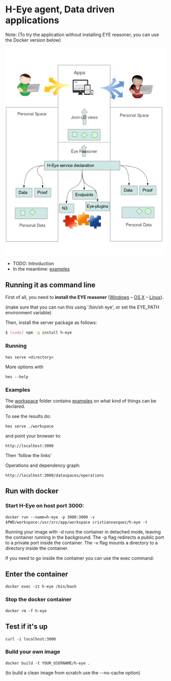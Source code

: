 # H-Eye agent, Data driven applications

Note: (To try the application without installing EYE reasoner, you can use the Docker version below)

![](hes-client.png?raw=true)

* TODO: Introduction
* In the meantime: [examples](./workspace)

## Running it as command line

First of all, you need to **install the EYE reasoner** ([Windows](http://eulersharp.sourceforge.net/README.Windows) – [OS X](http://eulersharp.sourceforge.net/README.MacOSX) – [Linux](http://eulersharp.sourceforge.net/README.Linux)).

(make sure that you can run this using '/bin/sh eye', or set the EYE_PATH environment variable) 

Then, install the server package as follows:

``` bash
$ [sudo] npm -g install h-eye
```

### Running

```
hes serve <directory>
```

More options with

```
hes --help
```

### Examples

The [workspace](./workspace) folder contains [examples](./workspace) on what kind of things can be declared.

To see the results do:

```
hes serve ./workspace
```

and point your browser to:

```
http://localhost:3000
```

Then 'follow the links'

Operations and dependency graph:
```
http://localhost:3000/dataspaces/operations
```


## Run with docker


### Start H-Eye on host port 3000:

```
docker run --name=h-eye -p 3000:3000 -v $PWD/workspace:/usr/src/app/workspace cristianvasquez/h-eye -t
```

Running your image with -d runs the container in detached mode, leaving the container running in the background.
The -p flag redirects a public port to a private port inside the container.
The -v flag mounts a directory to a directory inside the container.

If you need to go inside the container you can use the exec command:

## Enter the container

```
docker exec -it h-eye /bin/bash
```


### Stop the docker container

```
docker rm -f h-eye
```

## Test if it's up

```
curl -i localhost:3000
```

### Build your own image

```
docker build -t YOUR_USERNAME/h-eye .
```

(to build a clean image from scratch use the --no-cache option)